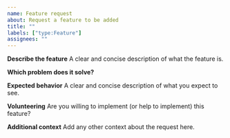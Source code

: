 ```yaml
---
name: Feature request
about: Request a feature to be added
title: ""
labels: ["type:Feature"]
assignees: ""
---
```


**Describe the feature** A clear and concise description of what the feature is.

**Which problem does it solve?**

**Expected behavior** A clear and concise description of what you expect to see.

**Volunteering** Are you willing to implement (or help to implement) this
feature?

**Additional context** Add any other context about the request here.
